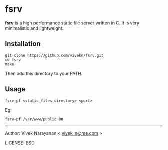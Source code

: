 fsrv
====

**fsrv** is a high performance static file server written in C. It is very minimalistic and lightweight.

Installation
------------
````
git clone https://github.com/vivekn/fsrv.git
cd fsrv
make
````
Then add this directory to your PATH.

Usage
----
````
fsrv-pf <static_files_directory> <port>
````

Eg: 
````
fsrv-pf /var/www/public 80
````


----

Author: Vivek Narayanan < vivek_n@me.com >

LICENSE: BSD
